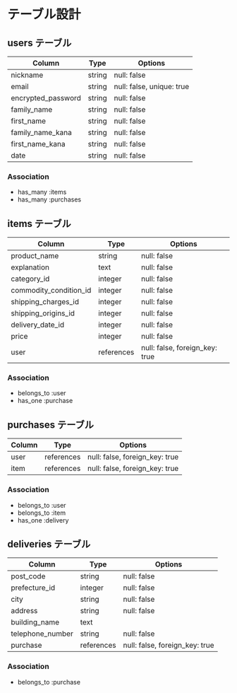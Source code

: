 # テーブル設計

## users テーブル

| Column             | Type   | Options                   |
| ------------------ | ------ | ------------------------- |
| nickname           | string | null: false               |
| email              | string | null: false, unique: true |
| encrypted_password | string | null: false               |
| family_name        | string | null: false               |
| first_name         | string | null: false               |
| family_name_kana   | string | null: false               |
| first_name_kana    | string | null: false               |
| date               | string | null: false               |



### Association

- has_many :items
- has_many :purchases



## items テーブル

| Column                 | Type       | Options                        |
| ---------------------- | ---------- | ------------------------------ |
| product_name           | string     | null: false                    |(商品名)
| explanation            | text       | null: false                    |(商品の説明)
| category_id            | integer    | null: false                    |
| commodity_condition_id | integer    | null: false                    |(状態)
| shipping_charges_id    | integer    | null: false                    |(送料負担)
| shipping_origins_id    | integer    | null: false                    |(配送元)
| delivery_date_id       | integer    | null: false                    |(配送までの日数)
| price                  | integer    | null: false                    |(価格)
| user                   | references | null: false, foreign_key: true |

### Association

- belongs_to :user
- has_one    :purchase



## purchases テーブル

| Column     | Type       | Options                        |
| ---------- | ---------- | ------------------------------ |
| user       | references | null: false, foreign_key: true |
| item       | references | null: false, foreign_key: true |

### Association

- belongs_to :user
- belongs_to :item
- has_one    :delivery



## deliveries テーブル

| Column           | Type       | Options                        |
| ---------------- | ---------- | ------------------------------ |
| post_code        | string     | null: false                    |(郵便番号)
| prefecture_id    | integer    | null: false                    |(都道府県)
| city             | string     | null: false                    |(市町村)
| address          | string     | null: false                    |(番地)
| building_name    | text       |                                |(建物名)
| telephone_number | string     | null: false                    |(電話番号)
| purchase         | references | null: false, foreign_key: true |

### Association

- belongs_to :purchase